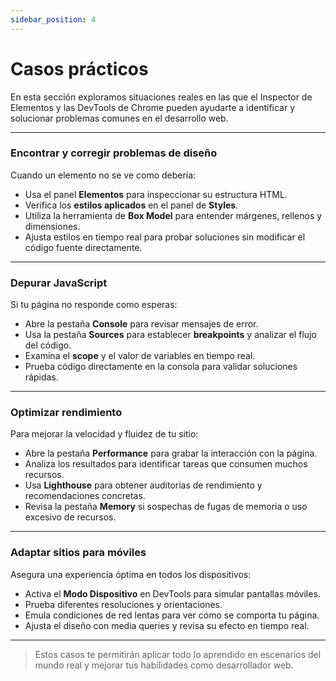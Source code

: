 ```yaml
---
sidebar_position: 4
---
```


# Casos prácticos

En esta sección exploramos situaciones reales en las que el Inspector de Elementos y las DevTools de Chrome pueden ayudarte a identificar y solucionar problemas comunes en el desarrollo web.

---

### Encontrar y corregir problemas de diseño

Cuando un elemento no se ve como debería:

- Usa el panel **Elementos** para inspeccionar su estructura HTML.
- Verifica los **estilos aplicados** en el panel de **Styles**.
- Utiliza la herramienta de **Box Model** para entender márgenes, rellenos y dimensiones.
- Ajusta estilos en tiempo real para probar soluciones sin modificar el código fuente directamente.

---

###  Depurar JavaScript

Si tu página no responde como esperas:

- Abre la pestaña **Console** para revisar mensajes de error.
- Usa la pestaña **Sources** para establecer **breakpoints** y analizar el flujo del código.
- Examina el **scope** y el valor de variables en tiempo real.
- Prueba código directamente en la consola para validar soluciones rápidas.

---

###  Optimizar rendimiento

Para mejorar la velocidad y fluidez de tu sitio:

- Abre la pestaña **Performance** para grabar la interacción con la página.
- Analiza los resultados para identificar tareas que consumen muchos recursos.
- Usa **Lighthouse** para obtener auditorías de rendimiento y recomendaciones concretas.
- Revisa la pestaña **Memory** si sospechas de fugas de memoria o uso excesivo de recursos.

---

###  Adaptar sitios para móviles

Asegura una experiencia óptima en todos los dispositivos:

- Activa el **Modo Dispositivo** en DevTools para simular pantallas móviles.
- Prueba diferentes resoluciones y orientaciones.
- Emula condiciones de red lentas para ver cómo se comporta tu página.
- Ajusta el diseño con media queries y revisa su efecto en tiempo real.

---

>  Estos casos te permitirán aplicar todo lo aprendido en escenarios del mundo real y mejorar tus habilidades como desarrollador web.
